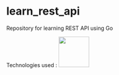 # learn_rest_api
Repository for learning REST API using Go

Technologies used :
<a href="https://echo.labstack.com"><img height="80" src="https://cdn.labstack.com/images/echo-logo.svg"></a>
